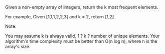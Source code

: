 
Given a non-empty array of integers, return the k most frequent elements.

For example,
Given [1,1,1,2,2,3] and k = 2, return [1,2].


Note: 

You may assume k is always valid, 1 ? k ? number of unique elements.
Your algorithm's time complexity must be better than O(n log n), where n is the array's size.
